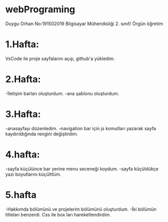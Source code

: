 # webPrograming
Duygu Orhan
No:191502019
Bilgisayar Mühendisliği 2. sınıf/ Örgün öğretim

# 1.Hafta:
VsCode ile proje sayfalarını açıp, github'a yükledim.

# 2.Hafta:
-İletişim barları oluşturdum.
-ana şablonu oluşturdum.

# 3.Hafta:
-anasayfayı düzenledim.
-navigation bar için js komutları yazarak sayfa kaydırıldığında rengini değiştirdim.

# 4.hafta:
-sayfa küçülünce bar yerine menu seceneği koydum.
-sayfa küçüldükçe yazı boyutlarını küçülttüm.

# 5.hafta
-Hakkımda bölümünü ve projelerim bölümünü oluşturdum. 
-İki bölümün titleları benzerdi. Css ile box ları hareketlendirdim.


